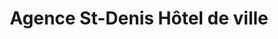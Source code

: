 ---
title: "Agence St-Denis Hôtel de ville"
url: /saint-denis/agence-st-denis-hotel-de-ville/
shop: billet
---
